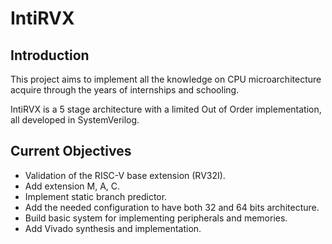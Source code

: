 # IntiRVX

## Introduction

This project aims to implement all the knowledge on CPU microarchitecture acquire through the years of internships and schooling.

IntiRVX is a 5 stage architecture with a limited Out of Order implementation, all developed in SystemVerilog.

## Current Objectives

- Validation of the RISC-V base extension (RV32I).
- Add extension M, A, C.
- Implement static branch predictor.
- Add the needed configuration to have both 32 and 64 bits architecture.
- Build basic system for implementing peripherals and memories.
- Add Vivado synthesis and implementation.